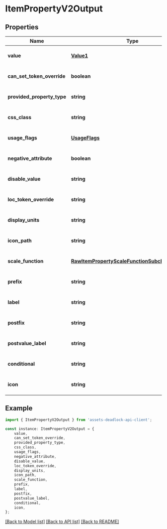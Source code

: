 # ItemPropertyV2Output


## Properties

Name | Type | Description | Notes
------------ | ------------- | ------------- | -------------
**value** | [**Value1**](Value1.md) |  | [optional] [default to undefined]
**can_set_token_override** | **boolean** |  | [optional] [default to undefined]
**provided_property_type** | **string** |  | [optional] [default to undefined]
**css_class** | **string** |  | [optional] [default to undefined]
**usage_flags** | [**UsageFlags**](UsageFlags.md) |  | [optional] [default to undefined]
**negative_attribute** | **boolean** |  | [optional] [default to undefined]
**disable_value** | **string** |  | [optional] [default to undefined]
**loc_token_override** | **string** |  | [optional] [default to undefined]
**display_units** | **string** |  | [optional] [default to undefined]
**icon_path** | **string** |  | [optional] [default to undefined]
**scale_function** | [**RawItemPropertyScaleFunctionSubclassV2Output**](RawItemPropertyScaleFunctionSubclassV2Output.md) |  | [optional] [default to undefined]
**prefix** | **string** |  | [optional] [default to undefined]
**label** | **string** |  | [optional] [default to undefined]
**postfix** | **string** |  | [optional] [default to undefined]
**postvalue_label** | **string** |  | [optional] [default to undefined]
**conditional** | **string** |  | [optional] [default to undefined]
**icon** | **string** |  | [optional] [default to undefined]

## Example

```typescript
import { ItemPropertyV2Output } from 'assets-deadlock-api-client';

const instance: ItemPropertyV2Output = {
    value,
    can_set_token_override,
    provided_property_type,
    css_class,
    usage_flags,
    negative_attribute,
    disable_value,
    loc_token_override,
    display_units,
    icon_path,
    scale_function,
    prefix,
    label,
    postfix,
    postvalue_label,
    conditional,
    icon,
};
```

[[Back to Model list]](../README.md#documentation-for-models) [[Back to API list]](../README.md#documentation-for-api-endpoints) [[Back to README]](../README.md)
